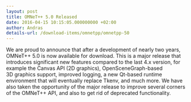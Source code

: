 ```yaml
---
layout: post
title: OMNeT++ 5.0 Released
date: 2016-04-15 10:15:05.000000000 +02:00
author: Andras
details-url: /download-items/omnetpp/omnetpp-50
---
```

We are proud to announce that after a development of nearly two years, OMNeT++
5.0 is now available for download. This is a major release that introduces
significant new features compared to the last 4.x version, for example the
Canvas API (2D graphics), OpenSceneGraph-based 3D graphics support, improved
logging, a new Qt-based runtime environment that will eventually replace Tkenv,
and much more. We have also taken the opportunity of the major release to
improve several corners of the OMNeT++ API, and also to get rid of deprecated
functionality.

